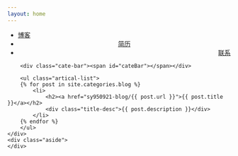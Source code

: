 ```yaml
---
layout: home
---
```


<div class="index-content blog">
    <div class="section">
        <ul class="artical-cate">
            <li class="on"><a href="/sy950921-blog/"><span>博客</span></a></li>
            <li style="text-align:center"><a href="/sy950921-blog/dump"><span>简历</span></a></li>
            <li style="text-align:right"><a href="/sy950921-blog/project"><span>联系</span></a></li>
        </ul>

        <div class="cate-bar"><span id="cateBar"></span></div>

        <ul class="artical-list">
        {% for post in site.categories.blog %}
            <li>
                <h2><a href="sy950921-blog/{{ post.url }}">{{ post.title }}</a></h2>
                <div class="title-desc">{{ post.description }}</div>
            </li>
        {% endfor %}
        </ul>
    </div>
    <div class="aside">
    </div>
</div>
